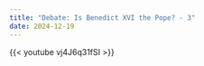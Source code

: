 ```yaml
---
title: "Debate: Is Benedict XVI the Pope? - 3"
date: 2024-12-19
---
```


{{< youtube vj4J6q31fSI >}}
